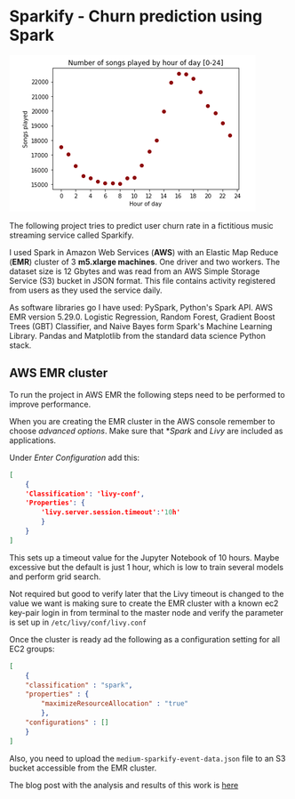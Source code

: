# Sparkify - Churn prediction using Spark

![alt Churn prediction using Spark](images/Songs_played_by_hour.png)

The following project tries to predict user churn rate in a fictitious music streaming service called Sparkify.

I used Spark in Amazon Web Services (**AWS**) with an Elastic Map Reduce (**EMR**) cluster of 3 **m5.xlarge machines**. One driver and two workers. The dataset size is 12 Gbytes and was read from an AWS Simple Storage Service (S3) bucket in JSON format. This file contains activity registered from users as they used the service daily.

As software libraries go I have used: PySpark, Python's Spark API. AWS EMR version 5.29.0. Logistic Regression, Random Forest, Gradient Boost Trees (GBT) Classifier, and Naive Bayes form Spark's Machine Learning Library. Pandas and Matplotlib from the standard data science Python stack.

## AWS EMR cluster

To run the project in AWS EMR the following steps need to be performed to improve performance.

When you are creating the EMR cluster in the AWS console remember to choose *advanced options*. Make sure that **Spark* and *Livy* are included as applications.

Under *Enter Configuration* add this:

```json
[
    {
    'Classification': 'livy-conf',
    'Properties': {
        'livy.server.session.timeout':'10h'
        }
    }
]
```

This sets up a timeout value for the Jupyter Notebook of 10 hours. Maybe excessive but the default is just 1 hour, which is low to train several models and perform grid search.

Not required but good to verify later that the Livy timeout is changed to the value we want is making sure to create the EMR cluster with a known ec2 key-pair login in from terminal to the master node and verify the parameter is set up in `/etc/livy/conf/livy.conf`

Once the cluster is ready ad the following as a configuration setting for all EC2 groups:

```json
[
    {
    "classification" : "spark",
    "properties" : {
        "maximizeResourceAllocation" : "true"
        },
    "configurations" : []
    }
]
```

Also, you need to upload the `medium-sparkify-event-data.json` file to an S3 bucket accessible from the EMR cluster.

The blog post with the analysis and results of this work is [here](https://medium.com/p/d9c2da720bc8/edit)
